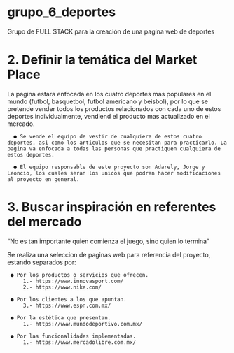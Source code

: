 # grupo_6_deportes
Grupo de FULL STACK para la creación de una pagina web de deportes 

# 2. Definir la temática del Market Place 
La pagina estara enfocada en los cuatro deportes mas populares en el mundo (futbol, basquetbol, futbol americano y beisbol), por lo que se pretende vender todos los productos relacionados con cada uno de estos deportes individualmente, vendiend el producto mas actualizado en el mercado. 

      ● Se vende el equipo de vestir de cualquiera de estos cuatro deportes, asi como los articulos que se necesitan para practicarlo. La pagina va enfocada a todas las personas que practiquen cualquiera de estos deportes. 
      
      ● El equipo responsable de este proyecto son Adarely, Jorge y Leoncio, los cuales seran los unicos que podran hacer modificaciones al proyecto en general. 

# 3. Buscar inspiración en referentes del mercado 

 “No es tan importante quien comienza el juego, sino quien lo termina” 
      
  Se realiza una seleccion de paginas web para referencia del proyecto, estando separados por:
  
     ● Por los productos o servicios que ofrecen.
         1.- https://www.innovasport.com/
         2.- https://www.nike.com/
         
     ● Por los clientes a los que apuntan. 
         3.- https://www.espn.com.mx/
     
     ● Por la estética que presentan. 
         1.- https://www.mundodeportivo.com.mx/
     
     ● Por las funcionalidades implementadas. 
         1.- https://www.mercadolibre.com.mx/
     

